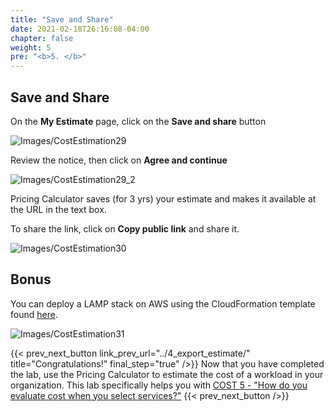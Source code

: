 ```yaml
---
title: "Save and Share"
date: 2021-02-18T26:16:08-04:00
chapter: false
weight: 5
pre: "<b>5. </b>"
---
```

## Save and Share
On the **My Estimate** page, click on the **Save and share** button

![Images/CostEstimation29](/Cost/100_Cost_Estimation/Images/CostEstimation29.png?classes=lab_picture_small)

Review the notice, then click on  **Agree and continue** 

![Images/CostEstimation29_2](/Cost/100_Cost_Estimation/Images/CostEstimation29_2.png?classes=lab_picture_small)

Pricing Calculator saves (for 3 yrs) your estimate and makes it available at the URL in the text box. 

To share the link, click on **Copy public link** and share it. 

![Images/CostEstimation30](/Cost/100_Cost_Estimation/Images/CostEstimation30.png?classes=lab_picture_small)

## Bonus
You can deploy a LAMP stack on AWS using the CloudFormation template found [here](https://docs.aws.amazon.com/AWSCloudFormation/latest/UserGuide/sample-templates-appframeworks-us-west-2.html). 

![Images/CostEstimation31](/Cost/100_Cost_Estimation/Images/CostEstimation31.png?classes=lab_picture_small)

{{< prev_next_button link_prev_url="../4_export_estimate/" title="Congratulations!" final_step="true"  />}}
Now that you have completed the lab, use the Pricing Calculator to estimate the cost of a workload in your organization. This lab specifically helps you with
[COST 5 - "How do you evaluate cost when you select services?"](https://docs.aws.amazon.com/wellarchitected/latest/framework/a-cost-effective-resources.html)
{{< prev_next_button />}}

